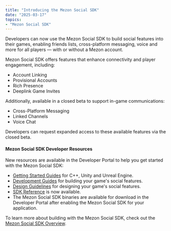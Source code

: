 ```yaml
---
title: "Introducing the Mezon Social SDK"
date: "2025-03-17"
topics:
- "Mezon Social SDK"
---
```


Developers can now use the Mezon Social SDK to build social features into their games, enabling friends lists, cross-platform messaging, voice and more for all players — with or without a Mezon account.

Mezon Social SDK offers features that enhance connectivity and player engagement, including:

- Account Linking
- Provisional Accounts
- Rich Presence
- Deeplink Game Invites

Additionally, available in a closed beta to support in-game communications:

- Cross-Platform Messaging
- Linked Channels
- Voice Chat

Developers can request expanded access to these available features via the closed beta. 

#### Mezon Social SDK Developer Resources

New resources are available in the Developer Portal to help you get started with the Mezon Social SDK:

- [Getting Started Guides](#DOCS_DISCORD_SOCIAL_SDK_GETTING_STARTED) for C++, Unity and Unreal Engine.
- [Development Guides](#DOCS_DISCORD_SOCIAL_SDK_DEVELOPMENT_GUIDES) for building your game's social features.
- [Design Guidelines](#DOCS_DISCORD_SOCIAL_SDK_DESIGN_GUIDELINES) for designing your game's social features.
- [SDK Reference](http://mezon.com/developers/docs/social-sdk/index.html) is now available.
- The Mezon Social SDK binaries are available for download in the Developer Portal after enabling the Mezon Social SDK for your application.

To learn more about building with the Mezon Social SDK, check out the [Mezon Social SDK Overview](#DOCS_DISCORD_SOCIAL_SDK_OVERVIEW).
